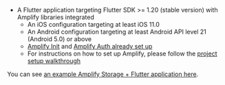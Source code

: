 * A Flutter application targeting Flutter SDK >= 1.20 (stable version) with Amplify libraries integrated
    * An iOS configuration targeting at least iOS 11.0
    * An Android configuration targeting at least Android API level 21 (Android 5.0) or above
    * [Amplify Init](https://docs.amplify.aws/lib/project-setup/create-application/q/platform/flutter) and [Amplify Auth already set up](https://docs.amplify.aws/lib/auth/getting-started/q/platform/flutter)
    * For instructions on how to set up Amplify, please follow the [project setup walkthrough](~/lib/project-setup/create-application.md)

<inline-fragment platform="flutter" src="~/lib/project-setup/fragments/native_common/prereq/flutter_null_safety.md"></inline-fragment>
    

You can see [an example Amplify Storage + Flutter application here](https://github.com/aws-amplify/amplify-flutter/tree/master/packages/amplify_storage_s3/example).
